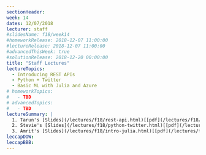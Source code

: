 ```yaml
---
sectionHeader:
week: 14
dates: 12/07/2018
lecturer: staff
#slidesName: f18/week14
#homeworkRelease: 2018-12-07 11:00:00
#lectureRelease: 2018-12-07 11:00:00
#advancedThisWeek: true
#solutionRelease: 2018-12-20 00:00:00
title: "Staff Lectures"
lectureTopics:
  - Introducing REST APIs
  - Python + Twitter
  - Basic ML with Julia and Azure
# homeworkTopics:
#   - TBD
# advancedTopics:
#   - TBD
lectureSummary: |
  1. Tarun's [Slides](/lectures/f18/rest-api.html)[[pdf](/lectures/f18/rest-api.pdf)] and [Starter Code](https://github.com/tarunsk/eecs398-flask-sample)
  2. Stevie's [Slides](/lectures/f18/python-twitter.html)[[pdf](/lectures/f18/python-twitter.pdf)]
  3. Amrit's [Slides](/lectures/f18/intro-julia.html)[[pdf](/lectures/f18/intro-julia.pdf)]
leccapDOW:
leccapBBB:
---
```

